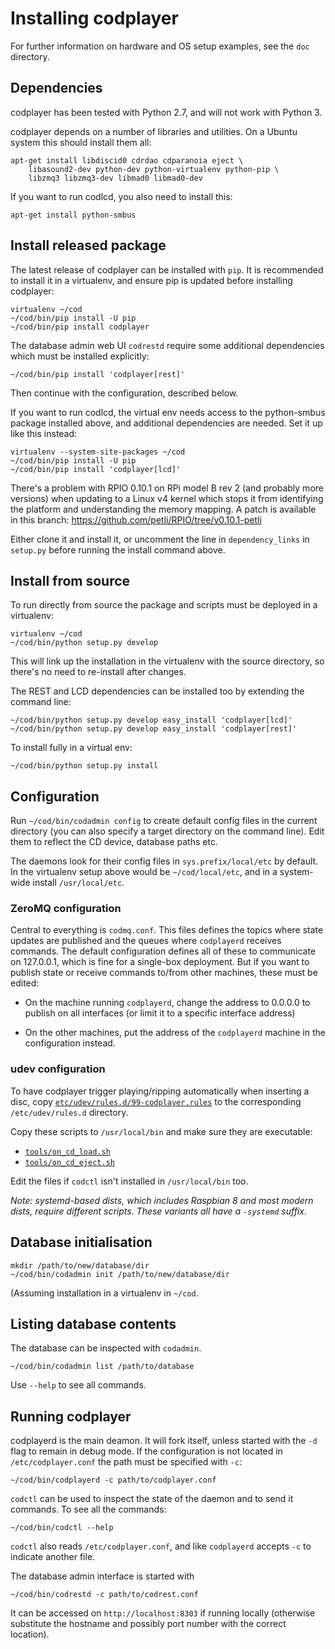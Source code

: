 Installing codplayer
====================

For further information on hardware and OS setup examples, see
the `doc` directory.

Dependencies
------------

codplayer has been tested with Python 2.7, and will not work with
Python 3. 

codplayer depends on a number of libraries and utilities.  On a Ubuntu
system this should install them all:

    apt-get install libdiscid0 cdrdao cdparanoia eject \
        libasound2-dev python-dev python-virtualenv python-pip \
        libzmq3 libzmq3-dev libmad0 libmad0-dev

If you want to run codlcd, you also need to install this:

    apt-get install python-smbus


Install released package
------------------------

The latest release of codplayer can be installed with `pip`.  It is
recommended to install it in a virtualenv, and ensure pip is updated
before installing codplayer:

    virtualenv ~/cod
    ~/cod/bin/pip install -U pip
    ~/cod/bin/pip install codplayer

The database admin web UI `codrestd` require some additional
dependencies which must be installed explicitly:

    ~/cod/bin/pip install 'codplayer[rest]'

Then continue with the configuration, described below.

If you want to run codlcd, the virtual env needs access to the
python-smbus package installed above, and additional dependencies are
needed.  Set it up like this instead:

    virtualenv --system-site-packages ~/cod
    ~/cod/bin/pip install -U pip
    ~/cod/bin/pip install 'codplayer[lcd]'

There's a problem with RPIO 0.10.1 on RPi model B rev 2 (and probably
more versions) when updating to a Linux v4 kernel which stops it from
identifying the platform and understanding the memory mapping.  A
patch is available in this branch:
https://github.com/petli/RPIO/tree/v0.10.1-petli

Either clone it and install it, or uncomment the line in
`dependency_links` in `setup.py` before running the install command
above.


Install from source
-------------------

To run directly from source the package and scripts must be deployed
in a virtualenv:

    virtualenv ~/cod
    ~/cod/bin/python setup.py develop

This will link up the installation in the virtualenv with the source
directory, so there's no need to re-install after changes.

The REST and LCD dependencies can be installed too by extending the command
line:

    ~/cod/bin/python setup.py develop easy_install 'codplayer[lcd]'
    ~/cod/bin/python setup.py develop easy_install 'codplayer[rest]'

To install fully in a virtual env:

    ~/cod/bin/python setup.py install


Configuration
-------------

Run `~/cod/bin/codadmin config` to create default config files in the
current directory (you can also specify a target directory on the
command line).  Edit them to reflect the CD device, database paths
etc.

The daemons look for their config files in `sys.prefix/local/etc` by
default.  In the virtualenv setup above would be `~/cod/local/etc`,
and in a system-wide install `/usr/local/etc`.


### ZeroMQ configuration

Central to everything is `codmq.conf`.  This files defines the topics
where state updates are published and the queues where `codplayerd`
receives commands.  The default configuration defines all of these to
communicate on 127.0.0.1, which is fine for a single-box deployment.
But if you want to publish state or receive commands to/from other
machines, these must be edited:

* On the machine running `codplayerd`, change the address to 0.0.0.0 to
  publish on all interfaces (or limit it to a specific interface
  address)

* On the other machines, put the address of the `codplayerd` machine
  in the configuration instead.


### udev configuration

To have codplayer trigger playing/ripping automatically when inserting
a disc, copy
[`etc/udev/rules.d/99-codplayer.rules`](https://github.com/petli/codplayer/blob/master/etc/udev/rules.d/99-codplayer.rules)
to the corresponding `/etc/udev/rules.d` directory.

Copy these scripts to `/usr/local/bin` and make sure they are executable:
* [`tools/on_cd_load.sh`](https://github.com/petli/codplayer/blob/master/tools/on_cd_load.sh)
* [`tools/on_cd_eject.sh`](https://github.com/petli/codplayer/blob/master/tools/on_cd_eject.sh)

Edit the files if `codctl` isn't installed in `/usr/local/bin` too.

*Note: systemd-based dists, which includes Raspbian 8 and most modern
dists, require different scripts.  These variants all have a
`-systemd` suffix.*


Database initialisation
-----------------------

    mkdir /path/to/new/database/dir
    ~/cod/bin/codadmin init /path/to/new/database/dir

(Assuming installation in a virtualenv in `~/cod`.


Listing database contents
-------------------------

The database can be inspected with `codadmin`.

    ~/cod/bin/codadmin list /path/to/database

Use `--help` to see all commands.


Running codplayer
-----------------

codplayerd is the main deamon.  It will fork itself, unless started
with the `-d` flag to remain in debug mode.  If the configuration is
not located in `/etc/codplayer.conf` the path must be specified with
`-c`:

    ~/cod/bin/codplayerd -c path/to/codplayer.conf

`codctl` can be used to inspect the state of the daemon and to send it
commands.  To see all the commands:

    ~/cod/bin/codctl --help

`codctl` also reads `/etc/codplayer.conf`, and like `codplayerd`
accepts `-c` to indicate another file.


The database admin interface is started with

    ~/cod/bin/codrestd -c path/to/codrest.conf

It can be accessed on `http://localhost:8303` if running locally
(otherwise substitute the hostname and possibly port number with the
correct location).
